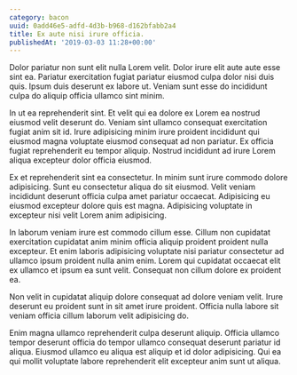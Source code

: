 ```yaml
---
category: bacon
uuid: 0add46e5-adfd-4d3b-b968-d162bfabb2a4
title: Ex aute nisi irure officia.
publishedAt: '2019-03-03 11:28+00:00'
---
```


Dolor pariatur non sunt elit nulla Lorem velit. Dolor irure elit aute aute esse sint ea. Pariatur exercitation fugiat pariatur eiusmod culpa dolor nisi duis quis. Ipsum duis deserunt ex labore ut. Veniam sunt esse do incididunt culpa do aliquip officia ullamco sint minim.

In ut ea reprehenderit sint. Et velit qui ea dolore ex Lorem ea nostrud eiusmod velit deserunt do. Veniam sint ullamco consequat exercitation fugiat anim sit id. Irure adipisicing minim irure proident incididunt qui eiusmod magna voluptate eiusmod consequat ad non pariatur. Ex officia fugiat reprehenderit eu tempor aliquip. Nostrud incididunt ad irure Lorem aliqua excepteur dolor officia eiusmod.

Ex et reprehenderit sint ea consectetur. In minim sunt irure commodo dolore adipisicing. Sunt eu consectetur aliqua do sit eiusmod. Velit veniam incididunt deserunt officia culpa amet pariatur occaecat. Adipisicing eu eiusmod excepteur dolore quis est magna. Adipisicing voluptate in excepteur nisi velit Lorem anim adipisicing.

In laborum veniam irure est commodo cillum esse. Cillum non cupidatat exercitation cupidatat anim minim officia aliquip proident proident nulla excepteur. Et enim laboris adipisicing voluptate nisi pariatur consectetur ad ullamco ipsum proident nulla anim enim. Lorem qui cupidatat occaecat elit ex ullamco et ipsum ea sunt velit. Consequat non cillum dolore ex proident ea.

Non velit in cupidatat aliquip dolore consequat ad dolore veniam velit. Irure deserunt eu proident sunt in sit amet irure proident. Officia nulla labore sit veniam officia cillum laborum velit adipisicing do.

Enim magna ullamco reprehenderit culpa deserunt aliquip. Officia ullamco tempor deserunt officia do tempor ullamco consequat deserunt pariatur id aliqua. Eiusmod ullamco eu aliqua est aliquip et id dolor adipisicing. Qui ea qui mollit voluptate labore reprehenderit elit excepteur anim sunt ut aliqua.